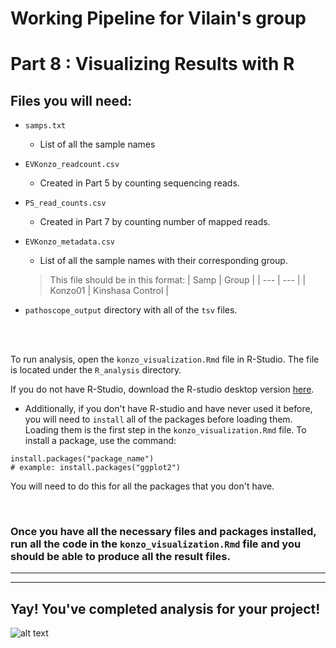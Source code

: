 
# Working Pipeline for Vilain's group
# Part 8 : Visualizing Results with R


## **Files you will need:**
- `samps.txt`
    - List of all the sample names
- `EVKonzo_readcount.csv`
    - Created in Part 5 by counting sequencing reads.
- `PS_read_counts.csv`
    - Created in Part 7 by counting number of mapped reads.
- `EVKonzo_metadata.csv`
    - List of all the sample names with their corresponding group.

    > This file should be in this format:
    > | Samp | Group |
    > | --- | --- |
    > | Konzo01 | Kinshasa Control |
    >

- `pathoscope_output` directory with all of the `tsv` files.


<br />
<br />

To run analysis, open the `konzo_visualization.Rmd` file in R-Studio. The file is located under the `R_analysis` directory. 

If you do not have R-Studio, download the R-studio desktop version [here](https://www.rstudio.com/products/rstudio/download/#download). 

- Additionally, if you don't have R-studio and have never used it before, you will need to `install` all of the packages before loading them. Loading them is the first step in the `konzo_visualization.Rmd` file. To install a package, use the command:
```
install.packages("package_name")
# example: install.packages("ggplot2")
```
You will need to do this for all the packages that you don't have. 

<br />

###  Once you have all the necessary files and packages installed, run all the code in the `konzo_visualization.Rmd` file and you should be able to produce all the result files.

---
---

## Yay! You've completed analysis for your project!
![alt text](Excellent_bitmoji.png)

